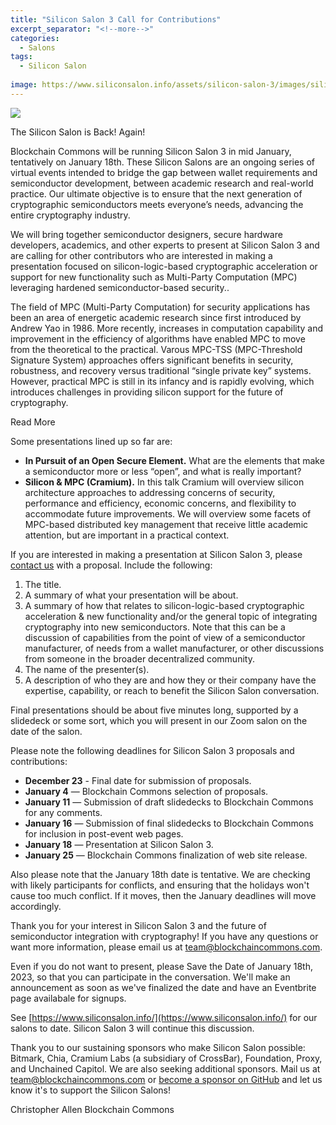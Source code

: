 ```yaml
---
title: "Silicon Salon 3 Call for Contributions"
excerpt_separator: "<!--more-->"
categories:
  - Salons
tags:
  - Silicon Salon
  
image: https://www.siliconsalon.info/assets/silicon-salon-3/images/silicon-salon3.jpg
---
```


![](https://www.siliconsalon.info/assets/silicon-salon-3/images/silicon-salon3.jpg)

The Silicon Salon is Back! Again!

Blockchain Commons will be running Silicon Salon 3 in mid January, tentatively on January 18th. These Silicon Salons are an ongoing series of virtual events intended to bridge the gap between wallet requirements and semiconductor development, between academic research and real-world practice. Our ultimate objective is to ensure that the next generation of cryptographic semiconductors meets everyone’s needs, advancing the entire cryptography industry. 

We will bring together semiconductor designers, secure hardware developers, academics, and other experts to present at Silicon Salon 3 and are calling for other contributors who are interested in making a presentation focused on silicon-logic-based cryptographic acceleration or support for new functionality such as Multi-Party Computation (MPC) leveraging hardened semiconductor-based security..

The field of MPC (Multi-Party Computation) for security applications has been an area of energetic academic research since first introduced by Andrew Yao in 1986. More recently, increases in computation capability and improvement in the efficiency of algorithms have enabled MPC to move from the theoretical to the practical. Varous MPC-TSS (MPC-Threshold Signature System) approaches offers significant benefits in security, robustness, and recovery versus traditional “single private key” systems. However, practical MPC is still in its infancy and is rapidly evolving, which introduces challenges in providing silicon support for the future of cryptography.

<div class="bold--excerpt--node">Read More</div>

<!--more-->

Some presentations lined up so far are:
* **In Pursuit of an Open Secure Element.**  What are the elements that make a semiconductor more or less “open”, and what is really important?
* **Silicon & MPC (Cramium).** In this talk Cramium will overview silicon architecture approaches to addressing concerns of security, performance and efficiency, economic concerns, and flexibility to accommodate future improvements.  We will overview some facets of MPC-based distributed key management that receive little academic attention, but are important in a practical context.

If you are interested in making a presentation at Silicon Salon 3, please [contact us](mailto@team@blockchaincommons.com) with a proposal. Include the following:

1. The title.
2. A summary of what your presentation will be about.
3. A summary of how that relates to silicon-logic-based cryptographic acceleration & new functionality and/or the general topic of integrating cryptography into new semiconductors. Note that this can be a discussion of capabilities from the point of view of a semiconductor manufacturer, of needs from a wallet manufacturer, or other discussions from someone in the broader decentralized community.
4. The name of the presenter(s). 
5. A description of who they are and how they or their company have the expertise, capability, or reach to benefit the Silicon Salon conversation.

Final presentations should be about five minutes long, supported by a slidedeck or some sort, which you will present in our Zoom salon on the date of the salon.

Please note the following deadlines for Silicon Salon 3 proposals and contributions:

* **December 23** - Final date for submission of proposals.
* **January 4** — Blockchain Commons selection of proposals.
* **January 11** — Submission of draft slidedecks to Blockchain Commons for any comments.
* **January 16** — Submission of final slidedecks to Blockchain Commons for inclusion in post-event web pages.
* **January 18** — Presentation at Silicon Salon 3.
* **January 25** — Blockchain Commons finalization of web site release.

Also please note that the January 18th date is tentative. We are checking with likely participants for conflicts, and ensuring that the holidays won't cause too much conflict. If it moves, then the January deadlines will move accordingly.

Thank you for your interest in Silicon Salon 3 and the future of semiconductor integration with cryptography! If you have any questions or want more information, please email us at [team@blockchaincommons.com](mailto:team@blockchaincommons.com).

Even if you do not want to present, please Save the Date of January 18th, 2023, so that you can participate in the conversation. We'll make an announcement as soon as we've finalized the date and have an Eventbrite page availabale for signups.

See [https://www.siliconsalon.info/](https://www.siliconsalon.info/) for our salons to date. Silicon Salon 3 will continue this discussion.

Thank you to our sustaining sponsors who make Silicon Salon possible: Bitmark, Chia, Cramium Labs (a subsidiary of CrossBar), Foundation, Proxy, and Unchained Capitol. We are also seeking additional sponsors. Mail us at [team@blockchaincommons.com](mailto:team@blockchaincommons.com) or [become a sponsor on GitHub](https://github.com/sponsors/BlockchainCommons) and let us know it's to support the Silicon Salons!

Christopher Allen
Blockchain Commons






